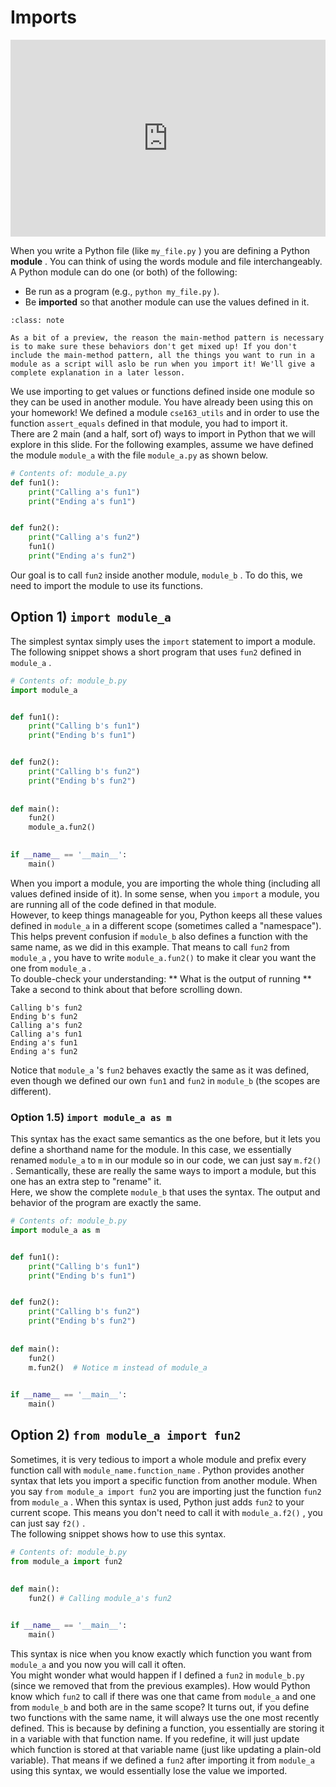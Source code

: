 # Imports

<div style="position: relative; padding-bottom: 62.5%; height: 0;">
    <iframe src="https://www.loom.com/embed/a47eaf00be10430c844fb210b33e91c7?sharedAppSource=personal_library" frameborder="0" webkitallowfullscreen mozallowfullscreen allowfullscreen style="position: absolute; top: 0; left: 0; width: 100%; height: 100%;"></iframe>
</div>

When you write a Python file (like `my_file.py` ) you are defining a Python **module** . You can think of using the words module and file interchangeably. A Python module can do one (or both) of the following:  
-  Be run as a program (e.g.,     `python my_file.py`     ).  
-  Be     **imported**     so that another module can use the values defined in it.  


```{admonition} Note
:class: note

As a bit of a preview, the reason the main-method pattern is necessary is to make sure these behaviors don't get mixed up! If you don't include the main-method pattern, all the things you want to run in a module as a script will aslo be run when you import it! We'll give a complete explanation in a later lesson.

```

We use importing to get values or functions defined inside one module so they can be used in another module. You have already been using this on your homework! We defined a module `cse163_utils` and in order to use the function `assert_equals` defined in that module, you had to import it.  
There are 2 main (and a half, sort of)  ways to import in Python that we will explore in this slide. For the following examples, assume we have defined the module `module_a` with the file `module_a.py` as shown below.  
```py
# Contents of: module_a.py
def fun1():
    print("Calling a's fun1")
    print("Ending a's fun1")


def fun2():
    print("Calling a's fun2")
    fun1()
    print("Ending a's fun2")
```

Our goal is to call `fun2` inside another module, `module_b` . To do this, we need to import the module to use its functions.  
##  Option 1) `import module_a`   

The simplest syntax simply uses the `import` statement to import a module. The following snippet shows a short program that uses `fun2` defined in `module_a` .  
```py
# Contents of: module_b.py
import module_a 


def fun1():
    print("Calling b's fun1")
    print("Ending b's fun1")


def fun2():
    print("Calling b's fun2")
    print("Ending b's fun2")
    
    
def main():
    fun2()
    module_a.fun2()
    

if __name__ == '__main__':
    main()
```

When you import a module, you are importing the whole thing (including all values defined inside of it). In some sense, when you `import` a module, you are running all of the code defined in that module.  
However, to keep things manageable for you, Python keeps all these values defined in `module_a` in a different scope (sometimes called a "namespace"). This helps prevent confusion if `module_b` also defines a function with the same name, as we did in this example. That means to call `fun2` from `module_a` , you have to write `module_a.fun2()` to make it clear you want the one from `module_a` .  
To double-check your understanding: **
			What is the output of running 
			** Take a second  to think about that before scrolling down.  
```text
Calling b's fun2
Ending b's fun2
Calling a's fun2
Calling a's fun1
Ending a's fun1
Ending a's fun2
````

Notice that `module_a` 's `fun2` behaves exactly the same as it was defined, even though we defined our own `fun1` and `fun2` in `module_b` (the scopes are different).  
###  Option 1.5) `import module_a as m`   

This syntax has the exact same semantics as the one before, but it lets you define a shorthand name for the module. In this case, we essentially renamed `module_a` to `m` in our module so in our code, we can just say `m.f2()` . Semantically, these are really the same ways to import a module, but this one has an extra step to "rename" it.  
Here, we show the complete `module_b` that uses the syntax. The output and behavior of the program are exactly the same.  
```py
# Contents of: module_b.py
import module_a as m


def fun1():
    print("Calling b's fun1")
    print("Ending b's fun1")


def fun2():
    print("Calling b's fun2")
    print("Ending b's fun2")
    
    
def main():
    fun2()
    m.fun2()  # Notice m instead of module_a
    

if __name__ == '__main__':
    main()
```

##  Option 2) `from module_a import fun2`   

Sometimes, it is very tedious to import a whole module and prefix every function call with `module_name.function_name` . Python provides another syntax that lets you import a specific function from another module. When you say `from module_a import fun2` you are importing just the function `fun2` from `module_a` . When this syntax is used, Python just adds `fun2` to your current scope. This means you don't need to call it with `module_a.f2()` , you can just say `f2()` .  
The following snippet shows how to use this syntax.  
```py
# Contents of: module_b.py
from module_a import fun2
    
    
def main():
    fun2() # Calling module_a's fun2


if __name__ == '__main__':
    main()
```

This syntax is nice when you know exactly which function you want from `module_a` and you now you will call it often.  
You might wonder what would happen if I defined a `fun2` in `module_b.py` (since we removed that from the previous examples). How would Python know which `fun2` to call if there was one that came from `module_a` and one from `module_b` and both are in the same scope?  It turns out, if you define two functions with the same name, it will always use the one most recently defined. This is because by defining a function, you essentially are storing it in a variable with that function name. If you redefine, it will just update which function is stored at that variable name (just like updating a plain-old variable). That means if we defined a `fun2` after importing it from `module_a` using this syntax, we would essentially lose the value we imported.  
